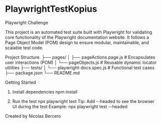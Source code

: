 # PlaywrightTestKopius
Playwright Challenge

This project is an automated test suite built with Playwright for validating core functionality of the Playwright documentation website. It follows a Page Object Model (POM) design to ensure modular, maintainable, and scalable test code.

Project Structure.
├── pages/
│   ├── pageActions.page.js       # Encapsulates user interactions (POM)
│   └── pageObjects.js            # Reusable dynamic locator utilities
├── tests/
│   └── playwright-docs.spec.js   # Functional test cases
├── package.json
└── README.md

Getting Started
1. Install dependencies
npm install

2. Run the test
npx playwright test
Tip: Add --headed to see the browser UI during the test
Example: npx playwright test --headed

Created by Nicolas Bercero
